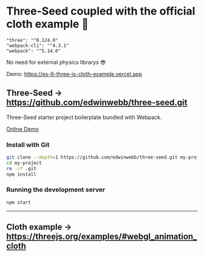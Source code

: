# Three-Seed coupled with the official cloth example 🔗

    "three": "^0.124.0"
    "webpack-cli": "^4.3.1"
    "webpack": "^5.14.0"

No need for external physics librarys 😎

Demo: https://es-6-three-js-cloth-example.vercel.app

## Three-Seed -> https://github.com/edwinwebb/three-seed.git

Three-Seed starter project boilerplate bundled with Webpack.

[Online Demo](http://edwinwebb.github.io/three-seed/)

### Install with Git

```bash
git clone --depth=1 https://github.com/edwinwebb/three-seed.git my-project
cd my-project
rm -rf .git
npm install
```

### Running the development server

```bash
npm start
```

---

## Cloth example -> https://threejs.org/examples/#webgl_animation_cloth
